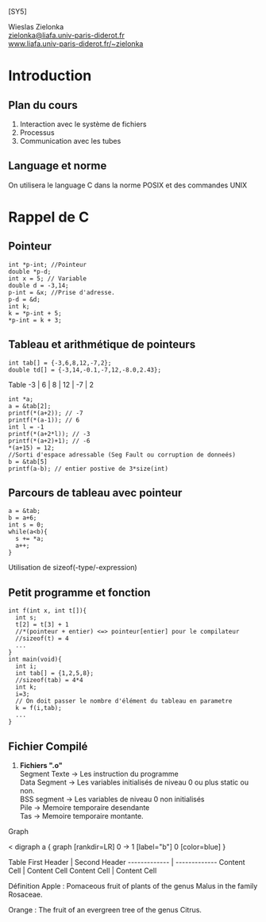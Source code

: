 [SY5]


Wieslas Zielonka<br>
zielonka@liafa.univ-paris-diderot.fr<br>
www.liafa.univ-paris-diderot.fr/~zielonka





# Introduction
## Plan du cours
1. Interaction avec le système de fichiers
1. Processus
1. Communication avec les tubes

## Language et norme
On utilisera le language C dans la norme POSIX et des commandes UNIX

# Rappel de C
## Pointeur
```
int *p-int; //Pointeur
double *p-d;
int x = 5; // Variable
double d = -3,14;
p-int = &x; //Prise d'adresse.
p-d = &d;
int k;
k = *p-int + 5;
*p-int = k + 3;
```
## Tableau et arithmétique de pointeurs
```
int tab[] = {-3,6,8,12,-7,2};
double td[] = {-3,14,-0.1,-7,12,-8.0,2.43};
```
Table
-3  | 6 | 8 | 12 | -7 | 2  

```
int *a;
a = &tab[2];
printf(*(a+2)); // -7
printf(*(a-1)); // 6
int l = -1
printf(*(a+2*l)); // -3
printf(*(a+2)+1); // -6
*(a+15) = 12;
//Sorti d'espace adressable (Seg Fault ou corruption de donneés)
b = &tab[5]
printf(a-b); // entier postive de 3*size(int)
```
## Parcours de tableau avec pointeur
```
a = &tab;
b = a+6;
int s = 0;
while(a<b){
  s += *a;
  a++;
}
```
Utilisation de sizeof(-type/-expression)

## Petit programme et fonction
```
int f(int x, int t[]){
  int s;
  t[2] = t[3] + 1
  //*(pointeur + entier) <=> pointeur[entier] pour le compilateur
  //sizeof(t) = 4
  ...
}
int main(void){
  int i;
  int tab[] = {1,2,5,8};
  //sizeof(tab) = 4*4
  int k;
  i=3;
  // On doit passer le nombre d'élément du tableau en parametre
  k = f(i,tab);
  ...
}
```

## Fichier Compilé
1. <Strong>Fichiers ".o"</Strong> </br>
Segment Texte -> Les instruction du programme </br>
Data Segment -> Les variables initialisés de niveau 0 ou plus static ou non.</br>
BSS segment -> Les variables de niveau 0 non initialisés </br>
Pile -> Memoire temporaire desendante</br>
Tas -> Memoire temporaire montante.</br>

Graph

<dot><
digraph a {
    graph [rankdir=LR]
    0 -> 1 [label="b"]
    0 [color=blue]
}
</dot>


Table
First Header  | Second Header
------------- | -------------
Content Cell  | Content Cell
Content Cell  | Content Cell

Définition
Apple
:   Pomaceous fruit of plants of the genus Malus in
    the family Rosaceae.

Orange
:   The fruit of an evergreen tree of the genus Citrus.
